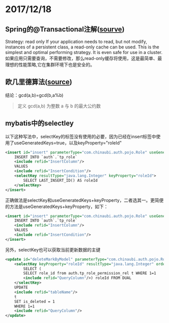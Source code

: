# 2017/12/18
## Spring的@Transactional注解([sourve](http://blog.csdn.net/seng3018/article/details/6690587))

Strategy: read only 
If your application needs to read, but not modify, instances of a persistent class, a read-only 
cache can be used. This is the simplest and optimal performing strategy. It is even safe for use 
in a cluster. 
如果应用只需要查询，不需要修改，那么read-only缓存将使用，这是最简单、最理想的性能策略,它在集群环境下也是安全的。

## 欧几里德算法([source](https://www.cnblogs.com/hadilo/p/5914302.html))
结论：gcd(a,b)=gcd(b,a%b)

> 定义 gcd(a,b) 为整数 a 与 b 的最大公约数


## mybatis中的selectley

以下这种写法中，selectKey的标签没有使用的必要，因为已经在insert标签中使用了useGeneratedKeys=true，以及keyProperty="roleId"

```xml
<insert id="insert" parameterType="com.chinaubi.auth.pojo.Role" useGeneratedKeys="true" keyProperty="roleId">
    INSERT INTO `auth`.`tp_role`
    <include refid="InsertColumn"/>
    VALUES
    <include refid="InsertCondition"/>
    <selectKey resultType="java.lang.Integer" keyProperty="roleId">
        SELECT LAST_INSERT_ID() AS roleId
    </selectKey>
</insert>
```

正确做法是selectKey和useGeneratedKeys+keyProperty，二者选其一。更简便的方法是useGeneratedKeys+keyProperty，如下：

```xml
<insert id="insert" parameterType="com.chinaubi.auth.pojo.Role" useGeneratedKeys="true" keyProperty="roleId">
    INSERT INTO `auth`.`tp_role`
    <include refid="InsertColumn"/>
    VALUES
    <include refid="InsertCondition"/>
</insert>
```

另外，selectKey也可以获取当前更新数据的主键

```xml
<update id="deleteMarkByModel" parameterType="com.chinaubi.auth.pojo.RolePermissionRel">
    <selectKey keyProperty="roleId" resultType="java.lang.Integer" order="BEFORE">
        SELECT (
        SELECT role_id from auth.tp_role_permission_rel t WHERE 1=1
        <include refid="QueryColumn"/>) roleId FROM DUAL
    </selectKey>
    UPDATE
    <include refid="tableName"/>
    t
    SET is_deleted = 1
    WHERE 1=1
    <include refid="QueryColumn"/>
</update>
```

